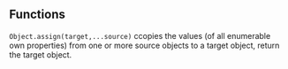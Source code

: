 ## Functions
`Object.assign(target,...source)` ccopies the values (of all enumerable own properties) from one or more source objects to a target object, return the target object.